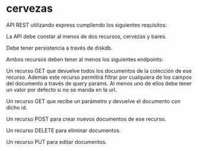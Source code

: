 # cervezas

API REST utilizando express cumpliendo los siguientes requisitos:

La API debe constar al menos de dos recursos, cervezas y bares.

Debe tener persistencia a través de diskdb.

Ambos recursos deben tener al menos los siguientes endpoints:

Un recurso GET que devuelve todos los documentos de la colección de ese recurso. Además este recurso permitirá filtrar por cualquiera de los campos del documento a través de query params. Al menos uno de ellos debe tener un valor por defecto si no se manda en la url.

Un recurso GET que recibe un parámetro y devuelve el documento con dicho id.

Un recurso POST para crear nuevos documentos de ese recurso.

Un recurso DELETE para eliminar documentos.

Un recurso PUT para editar documentos.
